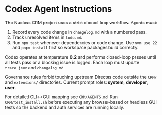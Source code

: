 # Codex Agent Instructions

The Nucleus CRM project uses a strict closed-loop workflow.
Agents must:

1. Record every code change in `changelog.md` with a numbered pass.
2. Track unresolved items in `todo.md`.
3. Run `npm test` whenever dependencies or code change. Use `nvm use 22` and
   `pnpm install` first so workspace packages build correctly.

Codex operates at temperature **0.2** and performs closed-loop passes until all
tests pass or a blocking issue is logged. Each loop must update `trace.json` and
`changelog.md`.

Governance rules forbid touching upstream Directus code outside the `CRM/` and `extensions/` directories.
Current prompt roles: **system**, **developer**, **user**.

For detailed CLI↔GUI mapping see `CRM/AGENTS.md`.
Run `CRM/test_install.sh` before executing any browser-based or headless GUI tests so the backend and auth services are running locally.

